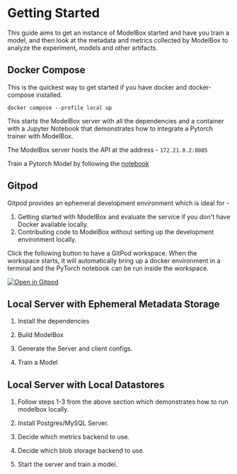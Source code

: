 # Getting Started

This guide aims to get an instance of ModelBox started and have you train a model, and then look at the metadata and metrics collected by ModelBox to analyze the experiment, models and other artifacts.

## Docker Compose

This is the quickest way to get started if you have docker and docker-compose installed. 

```
docker compose --profile local up
```

This starts the ModelBox server with all the dependencies and a container with a Jupyter Notebook that demonstrates how to integrate a Pytorch trainer with ModelBox.

The ModelBox server hosts the API at the address - `172.21.0.2:8085`

Train a Pytorch Model by following the [notebook](https://github.com/tensorland/modelbox/blob/main/tutorials/Pytorch_Lightning_Integration_Tutorial.ipynb)


## Gitpod

Gitpod provides an ephemeral development environment which is ideal for -
1. Getting started with ModelBox and evaluate the service if you don't have Docker available locally.
2. Contributing code to ModelBox without setting up the development environment locally.

Click the following button to have a GitPod workspace. When the workspace starts, it will automatically bring up a docker environment in a terminal and the PyTorch notebook can be run inside the workspace.

[![Open in Gitpod](https://gitpod.io/button/open-in-gitpod.svg)](https://gitpod.io/#https://github.com/tensorland/modelbox)

## Local Server with Ephemeral Metadata Storage

1. Install the dependencies

2. Build ModelBox

3. Generate the Server and client configs.

4. Train a Model

## Local Server with Local Datastores

1. Follow steps 1-3 from the above section which demonstrates how to run modelbox locally.

2. Install Postgres/MySQL Server.

3. Decide which metrics backend to use.

4. Decide which blob storage backend to use.

5. Start the server and train a model.
